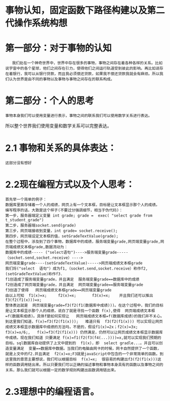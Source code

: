 # 事物认知，固定函数下路径构建以及第二代操作系统构想
# 第一部分：对于事物的认知
       我们处在一个神奇世界中，世界中存在很多的事物，事物之间存在着各种各样的关系。比如说宇宙中的各个星球，他们之间存在引力，使得他们之间运行轨道受到彼此的影响。再比如说存在着银行，我可以从银行贷款，而且我必须偿还贷款，如果我不偿还贷款我就会有麻烦。所以我们认为世界是由不同的事物以及事物与事物之间存在的联系构成。
# 第二部分：个人的思考
	事物本身我们可以使用变量进行表示，事物之间的联系我们可以使用数学关系进行表达。
所以整个世界我们使用变量和数学关系可以完整表达。
   # 2.1 事物和关系的具体表达：
	这部分没有想好
   # 2.2现在编程方式以及个人思考：
	首先举一个简单的例子：
	数据库里面存储着一个人的成绩，网页上有一个文本框，目标是让文本框显示那个人的成绩。
	编写程序的话，大致是这个样子(不要过分强调细节，相当于伪代码)：
	第一步，服务器端定义变量 int grade; grade =  exec( "select grade from t_student_grade")
	第二步，服务器端socket.send(grade)
	第三步，网页端接收到变量，int grade= socket.receive();
	第四步，网页端设定文本框的值，setGradeTextValue(grade);
	在整个过程中，涉及到了四个事物，数据库中的成绩，服务端变量grade,网页端变量grade,网页端成绩文本框grade,数据流动为：
	数据库中的成绩----- ("select语句")---->服务端变量grade-----（socket.send,socket.receive）---->
	网页端变量grade----(setGradeTextValue)----->网页端成绩文本框grade
	我们将("select  语句"）成为f1,（socket.send,socket.receive）称作f2,(setGradeTextValue)称作f3.
	f1创造成了服务端变量grade，并且满足  服务端变量grade==数据库中的成绩
	f2创造成了网页端变量grade，并且满足  网页端变量grade==服务端变量grade
	f3创造了使得   网页端成绩文本框grade==网页端变量grade
	由以上可知  f1(x)=x;     f2(x)=x;       f3(x)=x;    并且我们还可以推出  f3(f2(f1(x)))=x;
	整体表达就是  网页端变量grade=f3(f2(f1(数据库中成绩)))。在这个过程中，我们的目标是让文本框显示那个人的成绩，说白了就是寻找一个函数 f(x),使得  网页端成绩文本框=f(数据库成绩)。具体f是如何实现让   网页端成绩文本框=f(数据库成绩)的我们并不关心。到这里我们知道，f(x)=f3(f2(f1(x)));   难道只有  f3(f2(f1(x))) 可以实现让网页成绩文本框显示数据库中成绩的方法吗，不是的，假设f1(x)=2x；f2(x)=3x;  f3(x)=x/6;,   f(x)=f3(f2(f1(x))) 仍然满足，仍然可以让网页成绩文本框显示数据库中成绩。现在我们知道 只要满足 f(x)=f1(f2(f3(f4(...))))=x,就可以实现我们预期的目标。sql数据库自动提供了上文中提到的  f1(x)，即  select gradle...。并且可以创造变量满足  变量==数据库中数据。当我们的电脑由网卡的时候，网卡自然提供了一个函数，就是上文中的f2.并且满足  f2(x)=x;F3就是javaScript中包含的一个非常简单的函数。到这里我的意思主要想说，我们可以根据目标  f(x)=x;  很容易的构建出f3(f2(f1(x)))这样的函数调用链出来。所以只要我们可以正确的描述事物和事物本身具有的函数以及事物之间的关系，那么我们就可以根据一定的数学规则构建出函数调用链出来。

  # 2.3理想中的编程语言。


